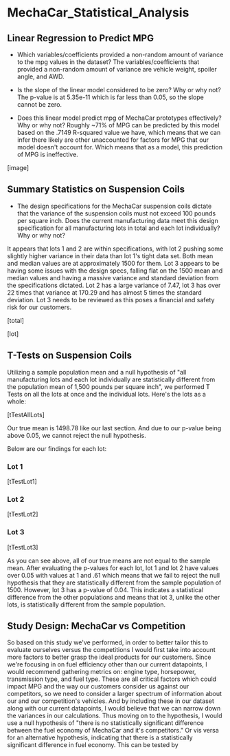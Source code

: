 # MechaCar_Statistical_Analysis

## Linear Regression to Predict MPG
- Which variables/coefficients provided a non-random amount of variance to the mpg values in the dataset?
The variables/coefficients that provided a non-random amount of variance are vehicle weight, spoiler angle, and AWD.

- Is the slope of the linear model considered to be zero? Why or why not?
The p-value is at 5.35e-11 which is far less than 0.05, so the slope cannot be zero.

- Does this linear model predict mpg of MechaCar prototypes effectively? Why or why not?
Roughly ~71% of MPG can be predicted by this model based on the .7149 R-squared value we have, which means that we can infer there likely are other unaccounted for factors for MPG that our model doesn't account for. Which means that as a model, this prediction of MPG is ineffective.

[image]

## Summary Statistics on Suspension Coils
- The design specifications for the MechaCar suspension coils dictate that the variance of the suspension coils must not exceed 100 pounds per square inch. Does the current manufacturing data meet this design specification for all manufacturing lots in total and each lot individually? Why or why not?

It appears that lots 1 and 2 are within specifications, with lot 2 pushing some slightly higher variance in their data than lot 1's tight data set. Both mean and median values are at approximately 1500 for them. Lot 3 appears to be having some issues with the design specs, falling flat on the 1500 mean and median values and having a massive variance and standard deviation from the specifications dictated. Lot 2 has a large variance of 7.47, lot 3 has over 22 times that variance at 170.29 and has almost 5 times the standard deviation. Lot 3 needs to be reviewed as this poses a financial and safety risk for our customers.

[total]

[lot]

## T-Tests on Suspension Coils
Utilizing a sample population mean and a null hypothesis of "all manufacturing lots and each lot individually are statistically different from the population mean of 1,500 pounds per square inch", we performed T Tests on all the lots at once and the individual lots. Here's the lots as a whole:

[tTestAllLots]

Our true mean is 1498.78 like our last section. And due to our p-value being above 0.05, we cannot reject the null hypothesis.

Below are our findings for each lot:
### Lot 1
[tTestLot1]

### Lot 2
[tTestLot2]

### Lot 3
[tTestLot3]

As you can see above, all of our true means are not equal to the sample mean. After evaluating the p-values for each lot, lot 1 and lot 2 have values over 0.05 with values at 1 and .61 which means that we fail to reject the null hypothesis that they are statistically different from the sample population of 1500. However, lot 3 has a p-value of 0.04. This indicates a statistical difference from the other populations and means that lot 3, unlike the other lots, is statistically different from the sample population.

## Study Design: MechaCar vs Competition
So based on this study we've performed, in order to better tailor this to evaluate ourselves versus the competitions I would first take into account more factors to better grasp the ideal products for our customers. Since we're focusing in on fuel efficiency other than our current datapoints, I would recommend gathering metrics on: engine type, horsepower, transmission type, and fuel type. These are all critical factors which could impact MPG and the way our customers consider us against our competitors, so we need to consider a larger spectrum of information about our and our competition's vehicles. And by including these in our dataset along with our current datapoints, I would believe that we can narrow down the variances in our calculations. Thus moving on to the hypothesis, I would use a null hypothesis of "there is no statistically significant difference between the fuel economy of MechaCar and it's competitors." Or vis versa for an alternative hypothesis, indicating that there is a statistically significant difference in fuel economy. This can be tested by

